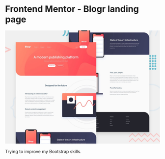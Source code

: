 # Frontend Mentor - Blogr landing page

![Design preview for the Blogr landing page coding challenge](./design/desktop-preview.jpg)

Trying to improve my Bootstrap skills.
